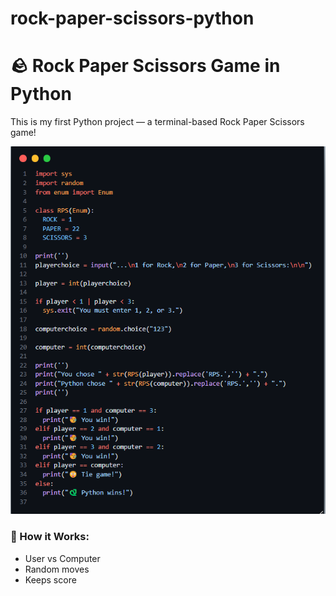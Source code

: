 # rock-paper-scissors-python
# 🪨 Rock Paper Scissors Game in Python

This is my first Python project — a terminal-based Rock Paper Scissors game!

![Screenshot](https://raw.githubusercontent.com/Princerodricks/rock-paper-scissors-python/main/rps-ss.png)


### 🔧 How it Works:
- User vs Computer
- Random moves
- Keeps score

